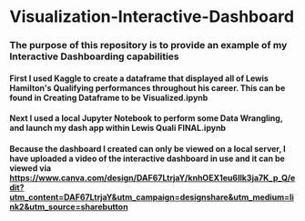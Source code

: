 # Visualization-Interactive-Dashboard
### The purpose of this repository is to provide an example of my Interactive Dashboarding capabilities


#### First I used Kaggle to create a dataframe that displayed all of Lewis Hamilton's Qualifying performances throughout his career. This can be found in Creating Dataframe to be Visualized.ipynb


#### Next I used a local Jupyter Notebook to perform some Data Wrangling, and launch my dash app within Lewis Quali FINAL.ipynb

#### Because the dashboard I created can only be viewed on a local server, I have uploaded a video of the interactive dashboard in use and it can be viewed via https://www.canva.com/design/DAF67LtrjaY/knhOEX1eu6llk3ja7K_p_Q/edit?utm_content=DAF67LtrjaY&utm_campaign=designshare&utm_medium=link2&utm_source=sharebutton
